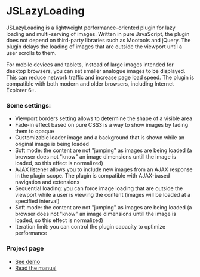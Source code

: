 # JSLazyLoading
<p>JSLazyLoading is a lightweight performance-oriented plugin for lazy loading and multi-serving of images. Written in pure JavaScript, the plugin does not depend on third-party libraries such as Mootools and jQuery. The plugin delays the loading of images that are outside the viewport until a user scrolls to them.</p>

<p>For mobile devices and tablets, instead of large images intended for desktop browsers, you can set smaller analogue images to be displayed. This can reduce network traffic and increase page load speed. The plugin is compatible with both modern and older browsers, including Internet Explorer 6+.</p>

<h3>Some settings:</h3>
<ul>
<li>Viewport borders setting allows to determine the shape of a visible area</li>
<li>Fade-in effect based on pure CSS3 is a way to show images by fading them to opaque</li>
<li>Customizable loader image and a background that is shown while an original image is being loaded</li>
<li>Soft mode: the content are not "jumping" as images are being loaded (a browser does not "know" an image dimensions untill the image is loaded, so this effect is normalized)</li>
<li>AJAX listener allows you to include new images from an AJAX response in the plugin scope. The plugin is compatible with AJAX-based navigation and extensions</li>
<li>Sequential loading: you can force image loading that are outside the viewport while a user is viewing the content (images will be loaded at a specified interval)</li>
<li>Soft mode: the content are not "jumping" as images are being loaded (a browser does not "know" an image dimensions untill the image is loaded, so this effect is normalized)</li>
<li>Iteration limit: you can control the plugin capacity to optimize performance</li>
</ul>

<h3>Project page</h3>
<ul>
  <li>
    <a target="_blank" href="http://addondev.com/#!demo">See demo</a>
  </li>
  <li>
    <a target="_blank" href="http://addondev.com/#!jsll-raw-manual">Read the manual</a>
  </li>
</ul>
